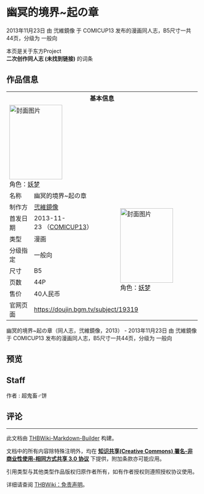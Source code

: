 # 幽冥的境界~起の章

<!-- source html: G:\repos\THBWiki-Markdown-Builder\THBWikiMarkdown\Temp\main\f\fe\ns0%3A%E5%B9%BD%E5%86%A5%E7%9A%84%E5%A2%83%E7%95%8C%7E%E8%B5%B7%E3%81%AE%E7%AB%A0.html -->

2013年11月23日 由 弐維鏡像 于 COMICUP13 发布的漫画同人志，B5尺寸一共44页，分级为 一般向

本页是关于东方Project  
 **二次创作同人志 (未找到链接)** 的词条
## 作品信息

<table><tbody><tr><th colspan="3">基本信息</th></tr><tr><td class="cover-artwork-mobile" colspan="2"><a href="./文件-幽冥的境界~起の章封面.jpg.md" class="image" title="封面图片"><img alt="封面图片" src="https://upload.thwiki.cc/thumb/e/ea/%E5%B9%BD%E5%86%A5%E7%9A%84%E5%A2%83%E7%95%8C~%E8%B5%B7%E3%81%AE%E7%AB%A0%E5%B0%81%E9%9D%A2.jpg/139px-%E5%B9%BD%E5%86%A5%E7%9A%84%E5%A2%83%E7%95%8C~%E8%B5%B7%E3%81%AE%E7%AB%A0%E5%B0%81%E9%9D%A2.jpg" decoding="async" loading="lazy" width="139" height="196" srcset="https://upload.thwiki.cc/thumb/e/ea/%E5%B9%BD%E5%86%A5%E7%9A%84%E5%A2%83%E7%95%8C~%E8%B5%B7%E3%81%AE%E7%AB%A0%E5%B0%81%E9%9D%A2.jpg/208px-%E5%B9%BD%E5%86%A5%E7%9A%84%E5%A2%83%E7%95%8C~%E8%B5%B7%E3%81%AE%E7%AB%A0%E5%B0%81%E9%9D%A2.jpg 1.5x, https://upload.thwiki.cc/e/ea/%E5%B9%BD%E5%86%A5%E7%9A%84%E5%A2%83%E7%95%8C~%E8%B5%B7%E3%81%AE%E7%AB%A0%E5%B0%81%E9%9D%A2.jpg 2x" data-file-width="220" data-file-height="311"></a><div class="cover-char">角色：<a href="./魂魄妖梦.md" title="魂魄妖梦">妖梦</a></div></td>
</tr><tr><td class="label">名称</td><td colspan="2"> 幽冥的境界~起の章 </td></tr><tr><td class="label">制作方</td><td><a href="./弐維鏡像.md" title="弐維鏡像">弐維鏡像</a></td><td class="cover-artwork" rowspan="7" style="min-width:196px;"><a href="./文件-幽冥的境界~起の章封面.jpg.md" class="image" title="封面图片"><img alt="封面图片" src="https://upload.thwiki.cc/thumb/e/ea/%E5%B9%BD%E5%86%A5%E7%9A%84%E5%A2%83%E7%95%8C~%E8%B5%B7%E3%81%AE%E7%AB%A0%E5%B0%81%E9%9D%A2.jpg/139px-%E5%B9%BD%E5%86%A5%E7%9A%84%E5%A2%83%E7%95%8C~%E8%B5%B7%E3%81%AE%E7%AB%A0%E5%B0%81%E9%9D%A2.jpg" decoding="async" loading="lazy" width="139" height="196" srcset="https://upload.thwiki.cc/thumb/e/ea/%E5%B9%BD%E5%86%A5%E7%9A%84%E5%A2%83%E7%95%8C~%E8%B5%B7%E3%81%AE%E7%AB%A0%E5%B0%81%E9%9D%A2.jpg/208px-%E5%B9%BD%E5%86%A5%E7%9A%84%E5%A2%83%E7%95%8C~%E8%B5%B7%E3%81%AE%E7%AB%A0%E5%B0%81%E9%9D%A2.jpg 1.5x, https://upload.thwiki.cc/e/ea/%E5%B9%BD%E5%86%A5%E7%9A%84%E5%A2%83%E7%95%8C~%E8%B5%B7%E3%81%AE%E7%AB%A0%E5%B0%81%E9%9D%A2.jpg 2x" data-file-width="220" data-file-height="311"></a><div class="cover-char">角色：<a href="./魂魄妖梦.md" title="魂魄妖梦">妖梦</a></div></td>
</tr><tr><td class="label">首发日期</td><td>2013-11-23&#160;（<a href="/展会作品列表?e=COMICUP%2313">COMICUP13</a>）</td></tr><tr><td class="label">类型</td><td>漫画</td></tr><tr><td class="label">分级指定</td><td>一般向</td></tr><tr><td class="label">尺寸</td><td>B5</td></tr><tr><td class="label">页数</td><td>44P</td></tr><tr><td class="label">售价</td><td>40人民币</td></tr>
<tr><td class="label">官网页面</td><td colspan="2"><a rel="nofollow" class="external free" href="https://doujin.bgm.tv/subject/19319">https://doujin.bgm.tv/subject/19319</a></td></tr></tbody></table>

幽冥的境界~起の章（同人志，弐維鏡像，2013） - 2013年11月23日 由 弐維鏡像 于 COMICUP13 发布的漫画同人志，B5尺寸一共44页，分级为 一般向
## 预览
## Staff
作者
: 超鬼畜♂饼

## 评论




---

此文档由 [THBWiki-Markdown-Builder](https://github.com/Delsin-Yu/THBWiki-Markdown-Builder) 构建。

文档中的所有内容除特殊注明外，均在 [**知识共享(Creative Commons) 署名-非商业性使用-相同方式共享 3.0 协议**](https://creativecommons.org/licenses/by-sa/3.0/deed.zh-hans) 下提供，附加条款亦可能应用。

引用类型与其他类型作品版权归原作者所有，如有作者授权则遵照授权协议使用。

详细请查阅 [THBWiki：免责声明](https://thbwiki.cc/THBWiki:%E5%85%8D%E8%B4%A3%E5%A3%B0%E6%98%8E)。

